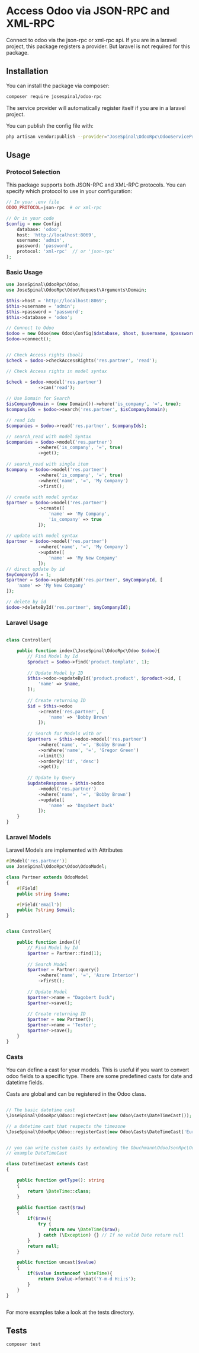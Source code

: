 # Access Odoo via JSON-RPC and XML-RPC

Connect to odoo via the json-rpc or xml-rpc api. If you are in a laravel project, this package registers a provider. But laravel is not required for this package.

## Installation

You can install the package via composer:

```bash
composer require josespinal/odoo-rpc
```

The service provider will automatically register itself if you are in a laravel project.

You can publish the config file with:
```bash
php artisan vendor:publish --provider="JoseSpinal\OdooRpc\OdooServiceProvider" --tag="config"
```

## Usage

### Protocol Selection

This package supports both JSON-RPC and XML-RPC protocols. You can specify which protocol to use in your configuration:

```php
// In your .env file
ODOO_PROTOCOL=json-rpc  # or xml-rpc

// Or in your code
$config = new Config(
    database: 'odoo',
    host: 'http://localhost:8069',
    username: 'admin',
    password: 'password',
    protocol: 'xml-rpc'  // or 'json-rpc'
);
```

### Basic Usage

```php
use JoseSpinal\OdooRpc\Odoo;
use JoseSpinal\OdooRpc\Odoo\Request\Arguments\Domain;

$this->host = 'http://localhost:8069';
$this->username = 'admin';
$this->password = 'password';
$this->database = 'odoo';

// Connect to Odoo
$odoo = new Odoo(new Odoo\Config($database, $host, $username, $password));
$odoo->connect();


// Check Access rights (bool)
$check = $odoo->checkAccessRights('res.partner', 'read');

// Check Access rights in model syntax

$check = $odoo->model('res.partner')
            ->can('read');
            
// Use Domain for Search
$isCompanyDomain = (new Domain())->where('is_company', '=', true);
$companyIds = $odoo->search('res.partner', $isCompanyDomain);

// read ids
$companies = $odoo->read('res.partner', $companyIds);

// search_read with model Syntax
$companies = $odoo->model('res.partner')
            ->where('is_company', '=', true)
            ->get();
            
// search_read with single item
$company = $odoo->model('res.partner')
            ->where('is_company', '=', true)
            ->where('name', '=', 'My Company')
            ->first();
            
// create with model syntax
$partner = $odoo->model('res.partner')
            ->create([
                'name' => 'My Company',
                'is_company' => true
            ]);
            
// update with model syntax
$partner = $odoo->model('res.partner')
            ->where('name', '=', 'My Company')
            ->update([
                'name' => 'My New Company'
            ]);
// direct update by id            
$myCompanyId = 1;
$partner = $odoo->updateById('res.partner', $myCompanyId, [
    'name' => 'My New Company'
]);

// delete by id
$odoo->deleteById('res.partner', $myCompanyId);


```


### Laravel Usage

```php

class Controller{

    public function index(\JoseSpinal\OdooRpc\Odoo $odoo){
        // Find Model by Id
        $product = $odoo->find('product.template', 1);
        
        // Update Model by ID
        $this->odoo->updateById('product.product', $product->id, [
            'name' => $name,
        ]);
        
        // Create returning ID
        $id = $this->odoo
            ->create('res.partner', [
                'name' => 'Bobby Brown'
            ]);
        
        // Search for Models with or
        $partners = $this->odoo->model('res.partner')
            ->where('name', '=', 'Bobby Brown')
            ->orWhere('name', '=', 'Gregor Green')
            ->limit(5)
            ->orderBy('id', 'desc')
            ->get();
        
        // Update by Query
        $updateResponse = $this->odoo
            ->model('res.partner')
            ->where('name', '=', 'Bobby Brown')
            ->update([
                'name' => 'Dagobert Duck'
            ]);
    }
}
```

### Laravel Models

Laravel Models are implemented with Attributes

```php
#[Model('res.partner')]
use JoseSpinal\OdooRpc\Odoo\OdooModel;

class Partner extends OdooModel
{
    #[Field]
    public string $name;

    #[Field('email')]
    public ?string $email;
}


class Controller{

    public function index(){
        // Find Model by Id
        $partner = Partner::find(1);
        
        // Search Model
        $partner = Partner::query()
            ->where('name', '=', 'Azure Interior')
            ->first();
        
        // Update Model
        $partner->name = "Dagobert Duck";
        $partner->save();
        
        // Create returning ID
        $partner = new Partner();
        $partner->name = 'Tester';
        $partner->save();               
    }
}
```

### Casts

You can define a cast for your models. This is useful if you want to convert odoo fields to a specific type. There are some predefined casts for date and datetime fields.

Casts are global and can be registered in the Odoo class.

```php

// The basic datetime cast
\JoseSpinal\OdooRpc\Odoo::registerCast(new Odoo\Casts\DateTimeCast());

// a datetime cast that respects the timezone
\JoseSpinal\OdooRpc\Odoo::registerCast(new Odoo\Casts\DateTimeCast('Europe/Berlin'));


// you can write custom casts by extending the Obuchmann\OdooJsonRpc\Odoo\Casts\Cast class
// example DateTimeCast

class DateTimeCast extends Cast
{

    public function getType(): string
    {
        return \DateTime::class;
    }

    public function cast($raw)
    {
        if($raw){
            try {
                return new \DateTime($raw);
            } catch (\Exception) {} // If no valid Date return null
        }
        return null;
    }

    public function uncast($value)
    {
        if($value instanceof \DateTime){
            return $value->format('Y-m-d H:i:s');
        }
    }
} 



```


For more examples take a look at the tests directory.


## Tests

```bash
composer test
```
